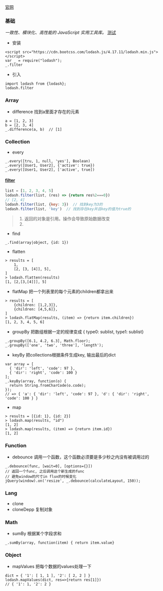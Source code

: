 [官网](https://lodash.com/docs/)

### 基础
*一致性、模块化、高性能的 JavaScript 实用工具库。*
[测试](test/lodash.html)

* 安装
```
<script src="https://cdn.bootcss.com/lodash.js/4.17.11/lodash.min.js"></script>
var _ = require("lodash");
_.filter
```
* 引入
```
import lodash from {lodash};
lodash.filter
```

### Array
* difference
找到a里面才存在的元素
```
a = [1, 2, 3]
b = [2, 3, 4]
_.difference(a, b)  // [1]
```

### Collection
* every
```
_.every([tru, 1, null, 'yes'], Boolean)
_.every([User1, User2], {'active': true})
_.every([User1, User2], ['active', true])
```

#### [filter](https://lodash.com/docs/4.17.15#filter)
```javascript
list = [1, 2, 3, 4, 5]
lodash.filter(list, (res) => {return res%2===0})
// [2, 4]
lodash.filter(list, {key: 3})  // 找到key为3的
lodash.filter(list, 'key')  // 找到存在key并且key的值为true的
```

> 1. 返回的对象是引用。操作会导致原始数据改变
> 2. 

* find
```
_.find(array|object, {id: 1})
```

* flatten
```
> results = [
    1, 
    [2, [3, [4]], 5],
]
> lodash.flatten(results)
[1, [2,[3,[4]]], 5]
```
* flatMap
把一个列表里的每个元素的children都拿出来
```
> results = [
    {children: [1,2,3]},
    {children: [4,5,6]},
]
> lodash.flatMap(results, (item) => {return item.children})
[1, 2, 3, 4, 5, 6]
```
* groupBy
把数组根据一定的规律变成 { type0: sublist, type1: sublist}
```
_.groupBy([6.1, 4.2, 6.3], Math.floor);
_.groupBy(['one', 'two', 'three'], 'length');
```

* keyBy
把collections根据条件生成key, 输出最后的dict
```
var array = [
  { 'dir': 'left', 'code': 97 },
  { 'dir': 'right', 'code': 100 }
];
_.keyBy(array, function(o) {
  return String.fromCharCode(o.code);
});
// => { 'a': { 'dir': 'left', 'code': 97 }, 'd': { 'dir': 'right', 'code': 100 } }
```
* map
```
> results = [{id: 1}, {id: 2}]
> lodash.map(results, "id")
[1, 2]
> lodash.map(results, (item) => {return item.id})
[1, 2]
```


### Function
* debounce
调用一个函数，这个函数必须要是多少秒之内没有被调用过的
```
_.debounce(func, [wait=0], [options={}])
// 返回一个func, 之后调用这个新生成的func
// 避免window的尺寸in flux的时候变化
jQuery(window).on('resize', _.debounce(calculateLayout, 150));
```

### Lang
* clone
* cloneDepp
复制对象

### Math
* sumBy 根据某个字段求和
```
_.sumBy(array, function(item) { return item.value}
```

### Object
* mapValues
把每个数据的values处理一下
```
dict = { '1': [ 1, 1 ], '2': [ 2, 2 ] }
lodash.mapValues(dict, res=>{return res[1]})
// { '1': 1, '2': 2 }
```
